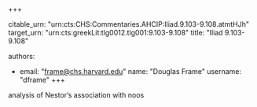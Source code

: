 +++


citable_urn: "urn:cts:CHS:Commentaries.AHCIP:Iliad.9.103-9.108.atmtHJh"
target_urn: "urn:cts:greekLit:tlg0012.tlg001:9.103-9.108"
title: "Iliad 9.103-9.108"

authors:
- email: "frame@chs.harvard.edu"
  name: "Douglas Frame"
  username: "dframe"
+++

<p>analysis of Nestor’s association with noos</p>